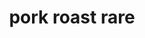 ---
layout: guide
path: pork-roast-rare
title: pork roast rare
type: pork
food: roast
doneness: rare
temp_c: 58
temp_f: 136.4
minimum: 2.5
best: 3
maximum: 5.5
---